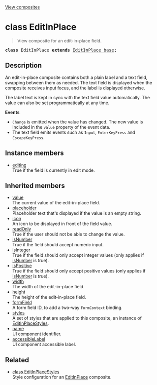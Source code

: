 [View composites](../index.md)

# class EditInPlace

> View composite for an edit-in-place field.

<pre class="docgen_signature"><b>class</b> EditInPlace <b>extends</b> <a href="EditInPlace_base.md">EditInPlace_base</a>;</pre>

## Description

An edit-in-place composite contains both a plain label and a text field, swapping between them as needed. The text field is displayed when the composite receives input focus, and the label is displayed otherwise.

The label text is kept in sync with the text field value automatically. The value can also be set programmatically at any time.

**Events**
- `Change` is emitted when the value has changed. The new value is included in the `value` property of the event data.
- The text field emits events such as `Input`, `EnterKeyPress` and `EscapeKeyPress`.

## Instance members

- [<!--{ref:property}-->editing](EditInPlace_editing.md) \
    True if the field is currently in edit mode.

## Inherited members

- [<!--{ref:property}-->value](EditInPlace_base_value.md) \
    The current value of the edit-in-place field.
- [<!--{ref:property}-->placeholder](EditInPlace_base_placeholder.md) \
    Placeholder text that's displayed if the value is an empty string.
- [<!--{ref:property}-->icon](EditInPlace_base_icon.md) \
    An icon to be displayed in front of the field value.
- [<!--{ref:property}-->readOnly](EditInPlace_base_readOnly.md) \
    True if the user should not be able to change the value.
- [<!--{ref:property}-->isNumber](EditInPlace_base_isNumber.md) \
    True if the field should accept numeric input.
- [<!--{ref:property}-->isInteger](EditInPlace_base_isInteger.md) \
    True if the field should only accept integer values (only applies if [isNumber](EditInPlace_base_isNumber.md) is true).
- [<!--{ref:property}-->isPositive](EditInPlace_base_isPositive.md) \
    True if the field should only accept positive values (only applies if [isNumber](EditInPlace_base_isNumber.md) is true).
- [<!--{ref:property}-->width](EditInPlace_base_width.md) \
    The width of the edit-in-place field.
- [<!--{ref:property}-->height](EditInPlace_base_height.md) \
    The height of the edit-in-place field.
- [<!--{ref:property}-->formField](EditInPlace_base_formField.md) \
    A form field ID, to add a two-way `FormContext` binding.
- [<!--{ref:property}-->styles](EditInPlace_base_styles.md) \
    A set of styles that are applied to this composite, an instance of [EditInPlaceStyles](EditInPlaceStyles.md).
- [<!--{ref:property}-->name](EditInPlace_base_name.md) \
    UI component identifier.
- [<!--{ref:property}-->accessibleLabel](EditInPlace_base_accessibleLabel.md) \
    UI component accessible label.

## Related

- [<!--{ref:class}-->class EditInPlaceStyles](EditInPlaceStyles.md) \
    Style configuration for an [EditInPlace](EditInPlace.md) composite.